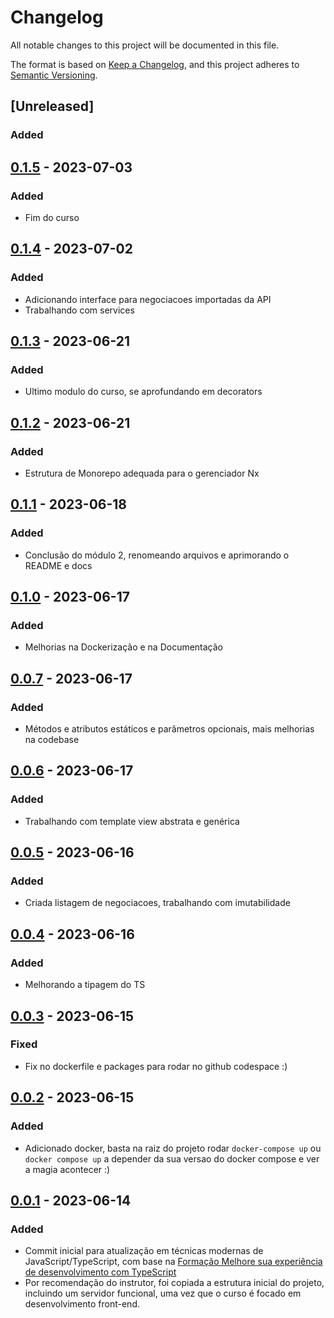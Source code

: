 # Changelog

All notable changes to this project will be documented in this file.

The format is based on [Keep a Changelog](https://keepachangelog.com/en/1.0.0/),
and this project adheres to [Semantic Versioning](https://semver.org/spec/v2.0.0.html).

## [Unreleased]
### Added

## [0.1.5] - 2023-07-03
### Added

- Fim do curso


## [0.1.4] - 2023-07-02
### Added

- Adicionando interface para negociacoes importadas da API
- Trabalhando com services

## [0.1.3] - 2023-06-21
### Added

- Ultimo modulo do curso, se aprofundando em decorators

## [0.1.2] - 2023-06-21
### Added

- Estrutura de Monorepo adequada para o gerenciador Nx

## [0.1.1] - 2023-06-18
### Added

- Conclusão do módulo 2, renomeando arquivos e aprimorando o README e docs

## [0.1.0] - 2023-06-17
### Added

- Melhorias na Dockerização e na Documentação

## [0.0.7] - 2023-06-17
### Added

- Métodos e atributos estáticos e parâmetros opcionais, mais melhorias na codebase

## [0.0.6] - 2023-06-17
### Added

- Trabalhando com template view abstrata e genérica

## [0.0.5] - 2023-06-16
### Added

- Criada listagem de negociacoes, trabalhando com imutabilidade

## [0.0.4] - 2023-06-16
### Added

- Melhorando a tipagem do TS


## [0.0.3] - 2023-06-15
### Fixed

- Fix no dockerfile e packages para rodar no github codespace :)

## [0.0.2] - 2023-06-15
### Added

- Adicionado docker, basta na raiz do projeto rodar `docker-compose up` ou `docker compose up` a depender da sua versao do docker compose e ver a magia acontecer :)

## [0.0.1] - 2023-06-14
### Added

- Commit inicial para atualização em técnicas modernas de JavaScript/TypeScript, com base na [Formação Melhore sua experiência de desenvolvimento com TypeScript](https://www.alura.com.br/formacao-typescript)
- Por recomendação do instrutor, foi copiada a estrutura inicial do projeto, incluindo um servidor funcional, uma vez que o curso é focado em desenvolvimento front-end.

[0.1.5]: https://github.com/jtonynet/negociacoes-study-ts/compare/v0.1.4...v0.1.5
[0.1.4]: https://github.com/jtonynet/negociacoes-study-ts/compare/v0.1.3...v0.1.4
[0.1.3]: https://github.com/jtonynet/negociacoes-study-ts/compare/v0.1.2...v0.1.3
[0.1.2]: https://github.com/jtonynet/negociacoes-study-ts/compare/v0.1.0...v0.1.2
[0.1.1]: https://github.com/jtonynet/negociacoes-study-ts/compare/v0.1.0...v0.1.1
[0.1.0]: https://github.com/jtonynet/negociacoes-study-ts/compare/v0.0.7...v0.1.0
[0.0.7]: https://github.com/jtonynet/negociacoes-study-ts/compare/v0.0.6...v0.0.7
[0.0.6]: https://github.com/jtonynet/negociacoes-study-ts/compare/v0.0.5...v0.0.6
[0.0.5]: https://github.com/jtonynet/negociacoes-study-ts/compare/v0.0.4...v0.0.5
[0.0.4]: https://github.com/jtonynet/negociacoes-study-ts/compare/v0.0.3...v0.0.4
[0.0.3]: https://github.com/jtonynet/negociacoes-study-ts/compare/v0.0.2...v0.0.3
[0.0.2]: https://github.com/jtonynet/negociacoes-study-ts/compare/v0.0.1...v0.0.2
[0.0.1]: https://github.com/jtonynet/negociacoes-study-ts/releases/tag/v0.0.1
